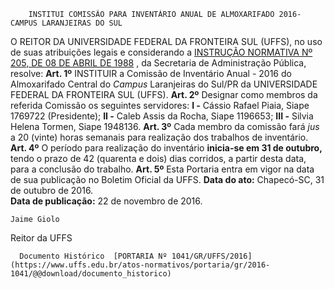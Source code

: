         INSTITUI COMISSÃO PARA INVENTÁRIO ANUAL DE ALMOXARIFADO 2016-CAMPUS LARANJEIRAS DO SUL  

 O REITOR DA UNIVERSIDADE FEDERAL DA FRONTEIRA SUL (UFFS), no uso de suas atribuições legais e considerando a [INSTRUÇÃO NORMATIVA Nº 205, DE 08 DE ABRIL DE 1988](http://www.comprasnet.gov.br/legislacao/in/in205_88.htm)  , da Secretaria de Administração Pública, resolve:   **Art. 1º** INSTITUIR a Comissão de Inventário Anual - 2016 do Almoxarifado Central do *Campus* Laranjeiras do Sul/PR da UNIVERSIDADE FEDERAL DA FRONTEIRA SUL (UFFS).   **Art. 2º** Designar como membros da referida Comissão os seguintes servidores: **I -** Cássio Rafael Piaia, Siape 1769722 (Presidente); **II -** Caleb Assis da Rocha, Siape 1196653; **III -** Silvia Helena Tormen, Siape 1948136.   **Art. 3º** Cada membro da comissão fará *jus* a 20 (vinte) horas semanais para realização dos trabalhos de inventário.   **Art. 4º** O período para realização do inventário **inicia-se em 31 de outubro,** tendo o prazo de 42 (quarenta e dois) dias corridos, a partir desta data, para a conclusão do trabalho.   **Art. 5º** Esta Portaria entra em vigor na data de sua publicação no Boletim Oficial da UFFS.      **Data do ato:** Chapecó-SC, 31 de outubro de 2016.   
 **Data de publicação:**  22 de novembro de 2016. 

    Jaime Giolo   
 Reitor da UFFS 

      Documento Histórico  [PORTARIA Nº 1041/GR/UFFS/2016](https://www.uffs.edu.br/atos-normativos/portaria/gr/2016-1041/@@download/documento_historico)     
      